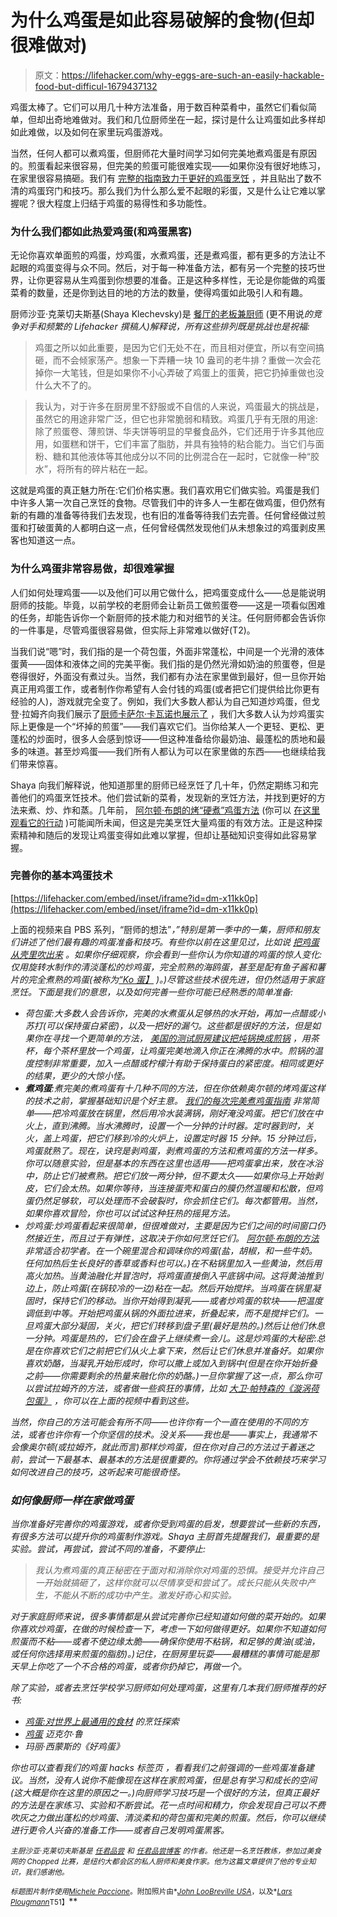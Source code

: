 # 为什么鸡蛋是如此容易破解的食物(但却很难做对)

> 原文：<https://lifehacker.com/why-eggs-are-such-an-easily-hackable-food-but-difficul-1679437132>

鸡蛋太棒了。它们可以用几十种方法准备，用于数百种菜肴中，虽然它们看似简单，但却出奇地难做对。我们和几位厨师坐在一起，探讨是什么让鸡蛋如此多样却如此难做，以及如何在家里玩鸡蛋游戏。



当然，任何人都可以煮鸡蛋，但厨师花大量时间学习如何完美地煮鸡蛋是有原因的。煎蛋看起来很容易，但完美的煎蛋可能很难实现——如果你没有很好地练习，在家里很容易搞砸。我们有 [完整的指南致力于更好的鸡蛋烹饪](https://lifehacker.com/top-10-better-ways-to-cook-an-egg-1653374544) ，并且贴出了数不清的鸡蛋窍门和技巧。那么我们为什么那么爱不起眼的彩蛋，又是什么让它难以掌握呢？很大程度上归结于鸡蛋的易得性和多功能性。

### 为什么我们都如此热爱鸡蛋(和鸡蛋黑客)

无论你喜欢单面煎的鸡蛋，炒鸡蛋，水煮鸡蛋，还是煮鸡蛋，都有更多的方法让不起眼的鸡蛋变得与众不同。然后，对于每一种准备方法，都有另一个完整的技巧世界，让你更容易从生鸡蛋到你想要的准备。正是这种多样性，无论是你能做的鸡蛋菜肴的数量，还是你到达目的地的方法的数量，使得鸡蛋如此吸引人和有趣。

厨师沙亚·克莱切夫斯基(Shaya Klechevsky)是 [餐厅的老板兼厨师](http://www.atyourpalate.com/) (更不用说*的竞争对手和频繁的 Lifehacker 撰稿人)解释说，所有这些排列既是挑战也是祝福:*

> 鸡蛋之所以如此重要，是因为它们无处不在，而且相对便宜，所以有空间搞砸，而不会倾家荡产。想象一下弄糟一块 10 盎司的老牛排？重做一次会花掉你一大笔钱，但是如果你不小心弄破了鸡蛋上的蛋黄，把它扔掉重做也没什么大不了的。

> 我认为，对于许多在厨房里不舒服或不自信的人来说，鸡蛋最大的挑战是，虽然它的用途非常广泛，但它也非常脆弱和精致。鸡蛋几乎有无限的用途:除了煎蛋卷、薄煎饼、华夫饼等明显的早餐食品外，它们还用于许多其他应用，如蛋糕和饼干，它们丰富了脂肪，并具有独特的粘合能力。当它们与面粉、糖和其他液体等其他成分以不同的比例混合在一起时，它就像一种“胶水”，将所有的碎片粘在一起。

这就是鸡蛋的真正魅力所在:它们价格实惠。我们喜欢用它们做实验。鸡蛋是我们中许多人第一次自己烹饪的食物。尽管我们中的许多人一生都在做鸡蛋，但仍然有新的有趣的准备等待我们去发现，也有旧的准备等待我们去完善。任何曾经做过煎蛋和打破蛋黄的人都明白这一点，任何曾经偶然发现他们从未想象过的鸡蛋剥皮黑客也知道这一点。

### 为什么鸡蛋非常容易做，却很难掌握

人们如何处理鸡蛋——以及他们可以用它做什么，把鸡蛋变成什么——总是能说明厨师的技能。毕竟，以前学校的老厨师会让新员工做煎蛋卷——这是一项看似困难的任务，却能告诉你一个新厨师的技术能力和对细节的关注。任何厨师都会告诉你的一件事是，尽管鸡蛋很容易做，但实际上非常难以做好(T2)。

当我们说“嗯”时，我们指的是一个荷包蛋，外面非常蓬松，中间是一个光滑的液体蛋黄——固体和液体之间的完美平衡。我们指的是仍然光滑如奶油的煎蛋卷，但是卷得很好，外面没有煮过头。当然，我们都有办法在家里做到最好，但一旦你开始真正用鸡蛋工作，或者制作你希望有人会付钱的鸡蛋(或者把它们提供给比你更有经验的人)，游戏就完全变了。例如，我们大多数人都认为自己知道炒鸡蛋，但戈登·拉姆齐向我们展示了[厨师卡萨尔·卡瓦诺也展示了](http://lifehacker.com/make-perfect-light-and-fluffy-scrambled-eggs-with-a-do-5973143) ，我们大多数人认为炒鸡蛋实际上更像是一个“坏掉的煎蛋”——我们喜欢它们。当你给某人一个更轻、更松、更蓬松的炒面时，很多人会感到惊讶——但这种准备给你最奶油、最蓬松的质地和最多的味道。甚至炒鸡蛋——我们所有人都认为可以在家里做的东西——也继续给我们带来惊喜。

Shaya 向我们解释说，他知道那里的厨师已经烹饪了几十年，仍然定期练习和完善他们的鸡蛋烹饪技术。他们尝试新的菜肴，发现新的烹饪方法，并找到更好的方法来煮、炒、炸和蒸。几年前， [阿尔顿·布朗的烤“硬煮”鸡蛋方法](https://lifehacker.com/make-better-hard-boiled-eggs-by-baking-them-in-the-oven-5893568) (你可以 [在这里观看它的行动](https://www.youtube.com/watch?v=1faC1B8WSI0) )可能闻所未闻，但这是完美烹饪大量鸡蛋的有效方法。正是这种探索精神和随后的发现让鸡蛋变得如此难以掌握，但却让基础知识变得如此容易掌握。

### 完善你的基本鸡蛋技术

 [https://lifehacker.com/embed/inset/iframe?id=dm-x11kk0p](https://lifehacker.com/embed/inset/iframe?id=dm-x11kk0p) 

上面的视频来自 PBS 系列，“厨师的想法”[](http://www.pbs.org/food/shows/the-mind-of-a-chef/)*，”特别是第一季中的一集，厨师和朋友们讲述了他们最有趣的鸡蛋准备和技巧。有些你以前在这里见过，比如说 [把鸡蛋从壳里吹出来](http://lifehacker.com/crack-the-ends-and-blow-to-easily-peel-hard-boiled-eggs-5651930) 。如果你仔细观察，你会看到一些你认为你知道的鸡蛋的惊人变化:仅用旋转水制作的清淡蓬松的炒鸡蛋，完全煎熟的海鸥蛋，甚至是配有鱼子酱和薯片的完全煮熟的鸡蛋(被称为[“Ko 蛋】](http://www.bonappetit.com/recipe/soft-cooked-eggs-with-onion-soubise-caviar-and-potato-chips) )。)尽管这些技术很先进，但仍然适用于家庭烹饪。下面是我们的意思，以及如何完善一些你可能已经熟悉的简单准备:*

*   *荷包蛋:大多数人会告诉你，完美的水煮蛋从足够热的水开始，再加一点醋或小苏打(可以保持蛋白紧密)，以及一把好的漏勺。这些都是很好的方法，但是如果你在寻找一个更简单的方法， [美国的测试厨房建议把炖锅换成煎锅](http://lifehacker.com/poach-eggs-in-a-skillet-and-cook-many-together-with-tea-1611895547) ，用茶杯，每个茶杯里放一个鸡蛋，让鸡蛋完美地滴入你正在沸腾的水中。煎锅的温度控制非常重要，加入一点醋或柠檬汁有助于保持蛋白的紧密度。相同或更好的结果，更少的大惊小怪。*
*   ***煮鸡蛋**:煮完美的煮鸡蛋有十几种不同的方法，但在你依赖奥尔顿的烤鸡蛋这样的技术之前，掌握基础知识是个好主意。 [我们的每次完美煮鸡蛋指南](http://lifehacker.com/how-to-hard-boil-an-egg-perfectly-every-time-5831336) 非常简单——把冷鸡蛋放在锅里，然后用冷水装满锅，刚好淹没鸡蛋。把它们放在中火上，直到沸腾。当水沸腾时，设置一个一分钟的计时器。定时器到时，关火，盖上鸡蛋，把它们移到冷的火炉上，设置定时器 15 分钟。15 分钟过后，鸡蛋就熟了。现在，诀窍是剥鸡蛋，剥煮鸡蛋的方法和煮鸡蛋的方法一样多。你可以随意实验，但是基本的东西在这里也适用——把鸡蛋拿出来，放在冰浴中，防止它们被煮熟。把它们放一两分钟，但不要太久——如果你马上开始剥皮，它们会太热。如果你等待，当连接蛋壳和蛋白的膜仍然温暖和松散，但鸡蛋仍然足够软，可以处理而不会破裂时，你会抓住它们。每次都管用。当然，如果你喜欢冒险，你也可以试试这种狂热的摇晃方法。*
*   *炒鸡蛋:炒鸡蛋看起来很简单，但很难做对，主要是因为它们之间的时间窗口仍然接近生，而且过于有弹性，这取决于你如何烹饪它们。 [阿尔顿·布朗的方法](http://www.foodnetwork.com/recipes/alton-brown/perfect-scrambled-eggs-recipe.html) 非常适合初学者。在一个碗里混合和调味你的鸡蛋(盐，胡椒，和一些牛奶。任何加热后生长良好的香草或香料也可以。)在不粘锅里加入一些黄油，然后用高火加热。当黄油融化并冒泡时，将鸡蛋直接倒入平底锅中间。这将黄油推到边上，防止鸡蛋(在锅较冷的一边)粘在一起。然后开始搅拌。当鸡蛋在锅里凝固时，保持它们的移动。当你开始得到凝乳——或者炒鸡蛋的软块——把温度调低到中等。开始把鸡蛋从锅的外面拉进来，折叠起来，而不是搅拌它们。一旦鸡蛋大部分凝固，关火，把它们转移到盘子里(最好是热的。)然后让他们休息一分钟。鸡蛋是热的，它们会在盘子上继续煮一会儿。这是炒鸡蛋的大秘密:总是在你喜欢它们之前把它们从火上拿下来，然后让它们休息并准备好。如果你喜欢奶酪，当凝乳开始形成时，你可以撒上或加入到锅中(但是在你开始折叠之前——你需要剩余的热量来融化你的奶酪。)一旦你掌握了这一点，那么你可以尝试拉姆齐的方法，或者做一些疯狂的事情，比如 [大卫·帕特森的《漩涡荷包蛋》](http://www.pbs.org/food/recipes/poached-scrambled-eggs/) ，你可以在上面的视频中看到这些。*

*当然，你自己的方法可能会有所不同——也许你有一个一直在使用的不同的方法，或者也许你有一个你坚信的技术。没关系——我也是——事实上，我通常不会像奥尔顿(或拉姆齐，就此而言)那样炒鸡蛋，但在你对自己的方法过于着迷之前，尝试一下最基本、最基本的方法是很重要的。你将通过学会不依赖技巧来学习如何改进自己的技巧，这听起来可能很奇怪。*

### *如何像厨师一样在家做鸡蛋*

*当你准备好完善你的鸡蛋游戏，或者你受到鸡蛋的启发，想要尝试一些新的东西，有很多方法可以提升你的鸡蛋制作游戏。Shaya 主厨首先提醒我们，最重要的是实验。尝试，再尝试，尝试不同的准备，不要停止:*

> *我认为煮鸡蛋的真正秘密在于面对和消除你对鸡蛋的恐惧。接受并允许自己一开始就搞砸了，这样你就可以尽情享受和尝试了。成长只能从失败中产生，不能从不断的成功中产生。激发好奇心和实验。*

*对于家庭厨师来说，很多事情都是从尝试完善你已经知道如何做的菜开始的。如果你喜欢炒鸡蛋，在做的时候检查一下，考虑一下如何做得更好。如果你不知道如何煎蛋而不粘——或者不使边缘太脆——确保你使用不粘锅，和足够的黄油(或油，或任何你选择用来煎蛋的脂肪)。)记住，在厨房里玩耍——最糟糕的事情可能是那天早上你吃了一个不合格的鸡蛋，或者你扔掉它，再做一个。*

*除了实验，或者去烹饪学校学习厨师如何处理鸡蛋，这里有几本我们厨师推荐的好书:*

*   *[鸡蛋:对世界上最通用的食材](http://www.amazon.com/Egg-Culinary-Exploration-Versatile-Ingredient/dp/0316254061?asc_campaign=InlineText&asc_refurl=https://lifehacker.com/why-eggs-are-such-an-easily-hackable-food-but-difficul-1679437132&asc_source=&tag=kinjalifehackerlink-20) 的烹饪探索*
*   *[鸡蛋](http://www.amazon.com/Eggs-Michel-Roux/dp/0471769134/?asc_campaign=InlineText&asc_refurl=https://lifehacker.com/why-eggs-are-such-an-easily-hackable-food-but-difficul-1679437132&asc_source=&tag=kinjalifehackerlink-20) 迈克尔·鲁*
*   *玛丽·西蒙斯的《好鸡蛋》*

*你也可以查看我们的鸡蛋 hacks 标签页 ，看看我们之前强调的一些鸡蛋准备建议。当然，没有人说你不能像现在这样在家煎鸡蛋，但是总有学习和成长的空间(这大概是你在这里的原因之一。)向厨师学习技巧是一个很好的方法，但真正最好的方法是在家练习、实验和不断尝试。花一点时间和精力，你会发现自己可以不费吹灰之力做出蓬松的炒鸡蛋、清淡柔和的荷包蛋和完美的煎蛋。然后，你可以继续进行更令人兴奋的准备工作——或者自己发明鸡蛋黑客。*

*<small>*主厨沙亚·克莱切夫斯基是*</small> [<small>*任君品尝*</small>](http://www.atyourpalate.com/) <small>*和*</small> [<small>*任君品尝博客*</small>](http://www.atyourpalate.com/blog/#axzz3OjzgtbZE) <small>*的作者。他还是一名烹饪教练，参加过美食网的 Chopped 比赛，是纽约大都会区的私人厨师和美食作家。他为这篇文章提供了他的专业知识，我们感谢他。*</small>*

*<small>*标题图片制作使用*</small>[<small>*Michele Paccione*</small>](http://www.shutterstock.com/pic-131196827/stock-vector-cracked-egg-eps-vector-grouped-for-easy-editing-no-open-shapes-or-paths.html?src=id&ws=0)<small>*。附加照片由*</small>[<small>*John Loo*</small>](https://www.flickr.com/photos/johnloo/5483256997)<small></small>*[<small>*Breville USA*</small>](https://www.flickr.com/photos/breville/8735326015)<small>*，以及*</small>[<small>*Lars Plougmann*</small>](https://www.flickr.com/photos/criminalintent/3954222789)<small>T51】</small>**